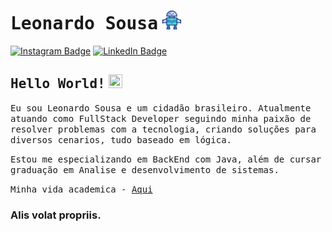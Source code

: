 # <samp>Leonardo Sousa</samp> <img src="https://github.com/LeonardoSSm/imagens/blob/main/robot.png" width="30px" height="30px">

[![Instagram Badge](https://img.shields.io/badge/Instagram-%23E4405F.svg?&style=flat-square&logo=instagram&logoColor=white&color=071A2C&link=https://www.instagram.com/leonardo_2s)](https://www.instagram.com/leonardo_2s)
[![LinkedIn Badge](https://img.shields.io/badge/LinkedIn-%23E4405F.svg?&style=flat-square&logo=linkedin&logoColor=white&color=071A2C&link=https://www.linkedin.com/in/leonardoss2/)](https://www.linkedin.com/in/leonardoss2/)

## <samp>Hello World!</samp> <img src="https://github.com/mupezzuol/mupezzuol/blob/master/assets/earth.gif" width="22px" height="22px">

<samp>Eu sou Leonardo Sousa e um cidadão brasileiro. Atualmente atuando como FullStack Developer seguindo minha paixão de resolver problemas com a tecnologia, criando soluções para diversos cenarios, tudo baseado em lógica.

<samp>Estou me especializando em BackEnd com Java, além de cursar graduação em Analise e desenvolvimento de sistemas.


<samp> Minha vida academica - [Aqui](https://github.com/LeonardoSSm/list-of-courses-certifications) </samp>
    
### Alis volat propriis.
